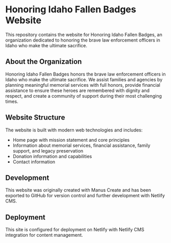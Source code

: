 # Honoring Idaho Fallen Badges Website

This repository contains the website for Honoring Idaho Fallen Badges, an organization dedicated to honoring the brave law enforcement officers in Idaho who make the ultimate sacrifice.

## About the Organization

Honoring Idaho Fallen Badges honors the brave law enforcement officers in Idaho who make the ultimate sacrifice. We assist families and agencies by planning meaningful memorial services with full honors, provide financial assistance to ensure these heroes are remembered with dignity and respect, and create a community of support during their most challenging times.

## Website Structure

The website is built with modern web technologies and includes:

- Home page with mission statement and core principles
- Information about memorial services, financial assistance, family support, and legacy preservation
- Donation information and capabilities
- Contact information

## Development

This website was originally created with Manus Create and has been exported to GitHub for version control and further development with Netlify CMS.

## Deployment

This site is configured for deployment on Netlify with Netlify CMS integration for content management.
